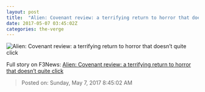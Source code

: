 ```yaml
---
layout: post
title:  "Alien: Covenant review: a terrifying return to horror that doesn’t quite click"
date: 2017-05-07 03:45:02Z
categories: the-verge
---
```


![Alien: Covenant review: a terrifying return to horror that doesn’t quite click](https://cdn0.vox-cdn.com/thumbor/1lyFGFdskHXAwLf9JiQnnpIEHD0=/0x107:2040x1255/1600x900/cdn0.vox-cdn.com/uploads/chorus_image/image/54658049/DF_14740_rgb_2040.0.jpg)




Full story on F3News: [Alien: Covenant review: a terrifying return to horror that doesn’t quite click](http://www.f3nws.com/n/vZxpsF)

> Posted on: Sunday, May 7, 2017 8:45:02 AM
